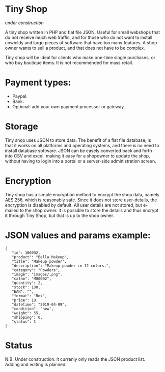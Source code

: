 # Tiny Shop

*under construction*

A tiny shop written in PHP and flat file JSON. Useful for small webshops that do not receive much web traffic, and for those who do not want to install unwieldy and large pieces of software that have too many features. A shop owner wants to sell a product, and that does not have to be complex.

Tiny shop will be ideal for clients who make one-time single purchases, or who buy boutique items. It is not recommended for mass retail.

# Payment types:
- Paypal.
- Bank.
- Optional: add your own payment processor or gateway.

# Storage
Tiny shop uses JSON to store data. The benefit of a flat file database, is that it works on all platforms and operating systems, and there is no need to install database software. JSON can be easely converted back and forth into CSV and excel, making it easy for a shopowner to update the shop, without having to login into a portal or a server-side administration screen. 

# Encryption
Tiny shop has a simple encryption method to encrypt the shop data, namely AES 256, which is reasonably safe. Since it does not store user-details, the encryption is disabled by default. All user details are not stored, but e-mailed to the shop owner. It is possible to store the details and thus encrypt it through Tiny Shop, but that is up to the shop owner.

# JSON values and params example:

```
{
   "id": 100002,
   "product": "Bella Makeup",
   "title": "Makeup powder",
   "description": "Makeup powder in 12 colors.",
   "category": "Powders",
   "image": "images/.png",
   "catno": "M00002",
   "quantity": 2,
   "stock": 100,
   "EAN": "",
   "format": "Box",
   "price": 10,
   "datetime": "2019-04-09",
   "condition": "new",
   "weight": 55,
   "shipping": 0,
   "status": 1
}
```
# Status
N.B. Under construction. It currenly only reads the JSON product list. Adding and editing is planned.
